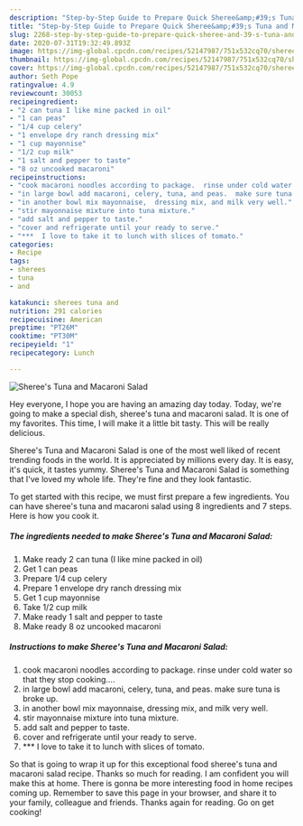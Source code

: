 ```yaml
---
description: "Step-by-Step Guide to Prepare Quick Sheree&amp;#39;s Tuna and Macaroni Salad"
title: "Step-by-Step Guide to Prepare Quick Sheree&amp;#39;s Tuna and Macaroni Salad"
slug: 2268-step-by-step-guide-to-prepare-quick-sheree-and-39-s-tuna-and-macaroni-salad
date: 2020-07-31T19:32:49.893Z
image: https://img-global.cpcdn.com/recipes/52147987/751x532cq70/sherees-tuna-and-macaroni-salad-recipe-main-photo.jpg
thumbnail: https://img-global.cpcdn.com/recipes/52147987/751x532cq70/sherees-tuna-and-macaroni-salad-recipe-main-photo.jpg
cover: https://img-global.cpcdn.com/recipes/52147987/751x532cq70/sherees-tuna-and-macaroni-salad-recipe-main-photo.jpg
author: Seth Pope
ratingvalue: 4.9
reviewcount: 30053
recipeingredient:
- "2 can tuna I like mine packed in oil"
- "1 can peas"
- "1/4 cup celery"
- "1 envelope dry ranch dressing mix"
- "1 cup mayonnise"
- "1/2 cup milk"
- "1 salt and pepper to taste"
- "8 oz uncooked macaroni"
recipeinstructions:
- "cook macaroni noodles according to package.  rinse under cold water so that they stop cooking...."
- "in large bowl add macaroni, celery, tuna, and peas.  make sure tuna is broke up."
- "in another bowl mix mayonnaise,  dressing mix, and milk very well."
- "stir mayonnaise mixture into tuna mixture."
- "add salt and pepper to taste."
- "cover and refrigerate until your ready to serve."
- "***  I love to take it to lunch with slices of tomato."
categories:
- Recipe
tags:
- sherees
- tuna
- and

katakunci: sherees tuna and 
nutrition: 291 calories
recipecuisine: American
preptime: "PT26M"
cooktime: "PT30M"
recipeyield: "1"
recipecategory: Lunch

---
```



![Sheree&#39;s Tuna and Macaroni Salad](https://img-global.cpcdn.com/recipes/52147987/751x532cq70/sherees-tuna-and-macaroni-salad-recipe-main-photo.jpg)

Hey everyone, I hope you are having an amazing day today. Today, we're going to make a special dish, sheree&#39;s tuna and macaroni salad. It is one of my favorites. This time, I will make it a little bit tasty. This will be really delicious.

Sheree&#39;s Tuna and Macaroni Salad is one of the most well liked of recent trending foods in the world. It is appreciated by millions every day. It is easy, it's quick, it tastes yummy. Sheree&#39;s Tuna and Macaroni Salad is something that I've loved my whole life. They're fine and they look fantastic.




To get started with this recipe, we must first prepare a few ingredients. You can have sheree&#39;s tuna and macaroni salad using 8 ingredients and 7 steps. Here is how you cook it.

<!--inarticleads1-->

##### The ingredients needed to make Sheree&#39;s Tuna and Macaroni Salad:

1. Make ready 2 can tuna (I like mine packed in oil)
1. Get 1 can peas
1. Prepare 1/4 cup celery
1. Prepare 1 envelope dry ranch dressing mix
1. Get 1 cup mayonnise
1. Take 1/2 cup milk
1. Make ready 1 salt and pepper to taste
1. Make ready 8 oz uncooked macaroni




<!--inarticleads2-->

##### Instructions to make Sheree&#39;s Tuna and Macaroni Salad:

1. cook macaroni noodles according to package.  rinse under cold water so that they stop cooking....
1. in large bowl add macaroni, celery, tuna, and peas.  make sure tuna is broke up.
1. in another bowl mix mayonnaise,  dressing mix, and milk very well.
1. stir mayonnaise mixture into tuna mixture.
1. add salt and pepper to taste.
1. cover and refrigerate until your ready to serve.
1. ***  I love to take it to lunch with slices of tomato.




So that is going to wrap it up for this exceptional food sheree&#39;s tuna and macaroni salad recipe. Thanks so much for reading. I am confident you will make this at home. There is gonna be more interesting food in home recipes coming up. Remember to save this page in your browser, and share it to your family, colleague and friends. Thanks again for reading. Go on get cooking!
